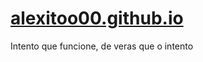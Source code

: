 # [alexitoo00.github.io](https://alexitoo00.github.io/)


Intento que funcione, de veras que o intento
